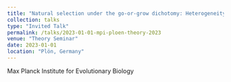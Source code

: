 ```yaml
---
title: "Natural selection under the go-or-grow dichotomy: Heterogeneity and implications for cancer treatment"
collection: talks
type: "Invited Talk"
permalink: /talks/2023-01-01-mpi-ploen-theory-2023
venue: "Theory Seminar"
date: 2023-01-01
location: "Plön, Germany"
---
```


Max Planck Institute for Evolutionary Biology
